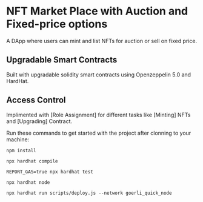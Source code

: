 # NFT Market Place with Auction and Fixed-price options

A DApp where users can mint and list NFTs for auction or sell on fixed price.

## Upgradable Smart Contracts
Built with upgradable solidity smart contracts using Openzeppelin 5.0 and HardHat.

## Access Control
Implimented with [Role Assignment] for different tasks like [Minting] NFTs and [Upgrading] Contract. 

Run these commands to get started with the project after clonning to your machine:

```shell
npm install

npx hardhat compile

REPORT_GAS=true npx hardhat test

npx hardhat node

npx hardhat run scripts/deploy.js --network goerli_quick_node 
```
